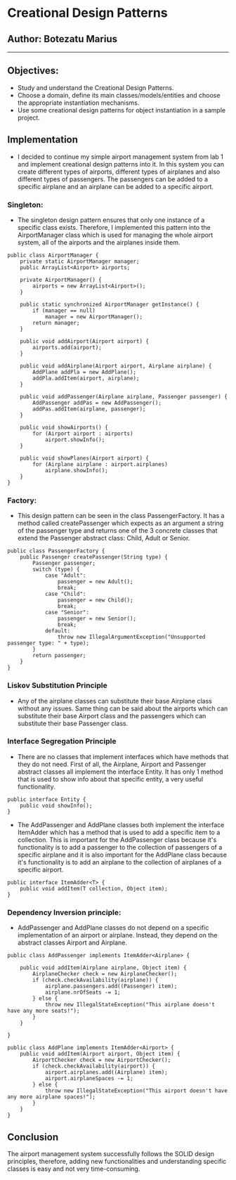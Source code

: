 # Creational Design Patterns

## Author: Botezatu Marius

---

## Objectives:

- Study and understand the Creational Design Patterns.
- Choose a domain, define its main classes/models/entities and choose the appropriate instantiation mechanisms.
- Use some creational design patterns for object instantiation in a sample project.

## Implementation

- I decided to continue my simple airport management system from lab 1 and implement creational design patterns into it. In this system you can create different types of airports, different
  types of airplanes and also different types of passengers. The passengers can be added to a specific airplane and an airplane can be added to a specific airport.

### Singleton:

- The singleton design pattern ensures that only one instance of a specific class exists. Therefore, I implemented this pattern into the AirportManager class which is used for managing the whole airport system, all of the airports and the airplanes inside them.

```
public class AirportManager {
    private static AirportManager manager;
    public ArrayList<Airport> airports;

    private AirportManager() {
        airports = new ArrayList<Airport>();
    }

    public static synchronized AirportManager getInstance() {
        if (manager == null)
            manager = new AirportManager();
        return manager;
    }

    public void addAirport(Airport airport) {
        airports.add(airport);
    }

    public void addAirplane(Airport airport, Airplane airplane) {
        AddPlane addPla = new AddPlane();
        addPla.addItem(airport, airplane);
    }

    public void addPassenger(Airplane airplane, Passenger passenger) {
        AddPassenger addPas = new AddPassenger();
        addPas.addItem(airplane, passenger);
    }

    public void showAirports() {
        for (Airport airport : airports)
            airport.showInfo();
    }

    public void showPlanes(Airport airport) {
        for (Airplane airplane : airport.airplanes)
            airplane.showInfo();
    }
}

```

### Factory:

- This design pattern can be seen in the class PassengerFactory. It has a method called createPassenger which expects as an argument a string of the passenger type and returns one of the 3 concrete classes that extend the Passenger abstract class: Child, Adult or Senior.

```
public class PassengerFactory {
    public Passenger createPassenger(String type) {
        Passenger passenger;
        switch (type) {
            case "Adult":
                passenger = new Adult();
                break;
            case "Child":
                passenger = new Child();
                break;
            case "Senior":
                passenger = new Senior();
                break;
            default:
                throw new IllegalArgumentException("Unsupported passenger type: " + type);
        }
        return passenger;
    }
}
```

### Liskov Substitution Principle

- Any of the airplane classes can substitute their base Airplane class without any issues. Same thing can be said about the airports which can substitute their base Airport class and the passengers which can substitute their base Passenger class.

### Interface Segregation Principle

- There are no classes that implement interfaces which have methods that they do not need. First of all, the Airplane, Airport and Passenger abstract classes all implement the interface Entity. It has only 1 method that is used to show info about that specific entity, a very useful functionality.

```
public interface Entity {
    public void showInfo();
}
```

- The AddPassenger and AddPlane classes both implement the interface ItemAdder which has a method that is used to add a specific item to a collection. This is important for the AddPassenger class because it's functionality is to add a passenger to the collection of passengers of a specific airplane and it is also important for the AddPlane class because it's functionality is to add an airplane to the collection of airplanes of a specific airport.

```
public interface ItemAdder<T> {
    public void addItem(T collection, Object item);
}
```

### Dependency Inversion principle:

- AddPassenger and AddPlane classes do not depend on a specific implementation of an airport or airplane. Instead, they depend on the abstract classes Airport and Airplane.

```
public class AddPassenger implements ItemAdder<Airplane> {

    public void addItem(Airplane airplane, Object item) {
        AirplaneChecker check = new AirplaneChecker();
        if (check.checkAvailability(airplane)) {
            airplane.passengers.add((Passenger) item);
            airplane.nrOfSeats -= 1;
        } else {
            throw new IllegalStateException("This airplane doesn't have any more seats!");
        }
    }

}
```

```
public class AddPlane implements ItemAdder<Airport> {
    public void addItem(Airport airport, Object item) {
        AirportChecker check = new AirportChecker();
        if (check.checkAvailability(airport)) {
            airport.airplanes.add((Airplane) item);
            airport.airplaneSpaces -= 1;
        } else {
            throw new IllegalStateException("This airport doesn't have any more airplane spaces!");
        }
    }
}
```

## Conclusion

The airport management system successfully follows the SOLID design principles, therefore, adding new functionalities and understanding specific classes is easy and not very time-consuming.
